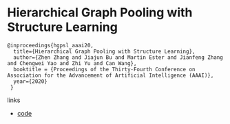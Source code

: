 # Hierarchical Graph Pooling with Structure Learning

```
@inproceedings{hgpsl_aaai20,
  title={Hierarchical Graph Pooling with Structure Learning},
  author={Zhen Zhang and Jiajun Bu and Martin Ester and Jianfeng Zhang and Chengwei Yao and Zhi Yu and Can Wang},
  booktitle = {Proceedings of the Thirty-Fourth Conference on Association for the Advancement of Artificial Intelligence (AAAI)},
  year={2020}
 }
```

links
- [code](https://github.com/cszhangzhen/HGP-SL)
